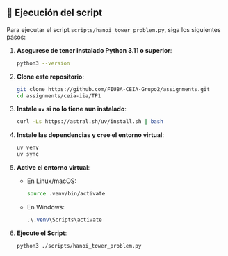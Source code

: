 ## 🧠 Ejecución del script

Para ejecutar el script `scripts/hanoi_tower_problem.py`, siga los siguientes pasos:

1. **Asegurese de tener instalado Python 3.11 o superior**:

   ```bash
   python3 --version
   ```

2. **Clone este repositorio**:

   ```bash
   git clone https://github.com/FIUBA-CEIA-Grupo2/assignments.git
   cd assignments/ceia-iia/TP1
   ```

3. **Instale `uv` si no lo tiene aun instalado**:

   ```bash
   curl -Ls https://astral.sh/uv/install.sh | bash
   ```

4. **Instale las dependencias y cree el entorno virtual**:

   ```bash
   uv venv
   uv sync
   ```

5. **Active el entorno virtual**:

   - En Linux/macOS:
     ```bash
     source .venv/bin/activate
     ```
   - En Windows:
     ```powershell
     .\.venv\Scripts\activate
     ```

6. **Ejecute el Script**:

   ```bash
   python3 ./scripts/hanoi_tower_problem.py
   ```
